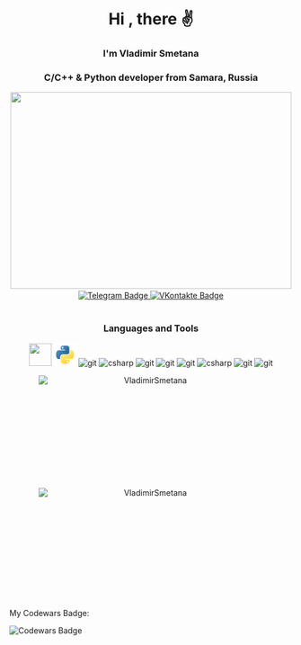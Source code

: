 <h1 align="center">Hi , there ✌️</h1>
<h3 align="center">I'm Vladimir Smetana </h3>
<h3 align="center">C/C++ & Python developer from Samara, Russia</h3>

<div align="center">
  <img src="https://media.giphy.com/media/dWesBcTLavkZuG35MI/giphy.gif" width="500" height="350"/>
</div>

<div align="center">  
  <a href="https://t.me/Vladimir_Smet">
    <img src="https://img.shields.io/badge/Telegram-blue?style=for-the-badge&logo=Telegram&logoColor=white" alt="Telegram Badge"/>
  </a>
  <a href="https://vk.com/felix_felicisus">
    <img src="https://img.shields.io/badge/VKontakte-blue?style=for-the-badge&logo=VKontakte&VKontakte=white" alt="VKontakte Badge"/>
  </a>
</div>
<div align="center">  
<img src="https://komarev.com/ghpvc/?username=VladimirSmetana&style=flat-square&color=blue" alt=""/>

<h3 align="center">Languages and Tools</h3>


<p align="center"> 

<img src="https://avatars.mds.yandex.net/i?id=702b5dadfb41c404ffa1d9ba59a4bdb21fb73a1f-12168744-images-thumbs&n=13" width="40" height="40"/>
<img src="https://raw.githubusercontent.com/devicons/devicon/master/icons/python/python-original.svg" alt="python" width="40" height="40"/>
<img src="https://github.com/user-attachments/assets/10558334-27df-4abd-a121-464526b84fd0" alt="git" width="40" height="40"/>  
<img src="https://github.com/user-attachments/assets/e06515db-0cdc-4801-94da-e50b6ae9490c" alt="csharp" width="40" height="40"/>
<img src="https://github.com/user-attachments/assets/a7ae83a7-d100-46f5-8a15-1108f0c48fdd" alt="git" width="40" height="40"/> 
<img src="https://github.com/user-attachments/assets/ef8248a4-5dba-486f-96a3-5228daeac954" alt="git" width="40" height="40"/>
<img src="https://github.com/user-attachments/assets/2220751a-695b-414d-86f5-7fd7860b5831" alt="git" width="40" height="40"/>
<img src="https://cdn2.iconfinder.com/data/icons/designer-skills/128/code-programming-javascript-software-develop-command-language-1024.png" alt="csharp" width="40" height="40"/>
<img src="https://www.vectorlogo.zone/logos/git-scm/git-scm-icon.svg" alt="git" width="40" height="40"/>
<img src="https://www.cumhuriyetteknokent.com/egitim/images/icon/arduino.jpg" alt="git" width="40" height="40"/> 




<div style="display: flex; flex-direction: column; align-items: center;">
  <img src="https://github-readme-stats.vercel.app/api/top-langs?username=VladimirSmetana&show_icons=true&locale=en&layout=compact" alt="VladimirSmetana" style="width: 400px; height: 200px;" />
  <img src="https://github-readme-stats.vercel.app/api?username=VladimirSmetana&show_icons=true&locale=en" alt="VladimirSmetana" style="width: 400px; height: 200px;" />
</div>




<p align="left">
  My Codewars Badge:
</p>
<p align="left">
    <img src="https://www.codewars.com/users/VladimirSmetana/badges/small?theme=light" alt="Codewars Badge">
</p>


